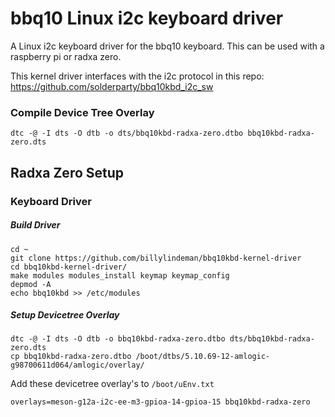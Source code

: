 # bbq10 Linux i2c keyboard driver

A Linux i2c keyboard driver for the bbq10 keyboard.  This can be used with a raspberry pi or radxa zero.

This kernel driver interfaces with the i2c protocol in this repo: https://github.com/solderparty/bbq10kbd_i2c_sw



### Compile Device Tree Overlay
```
dtc -@ -I dts -O dtb -o dts/bbq10kbd-radxa-zero.dtbo bbq10kbd-radxa-zero.dts
```



## Radxa Zero Setup

### Keyboard Driver

##### Build Driver
```
cd ~
git clone https://github.com/billylindeman/bbq10kbd-kernel-driver 
cd bbq10kbd-kernel-driver/
make modules modules_install keymap keymap_config
depmod -A
echo bbq10kbd >> /etc/modules
```

##### Setup Devicetree Overlay
```
dtc -@ -I dts -O dtb -o bbq10kbd-radxa-zero.dtbo dts/bbq10kbd-radxa-zero.dts 
cp bbq10kbd-radxa-zero.dtbo /boot/dtbs/5.10.69-12-amlogic-g98700611d064/amlogic/overlay/
```

Add these devicetree overlay's to `/boot/uEnv.txt`
```
overlays=meson-g12a-i2c-ee-m3-gpioa-14-gpioa-15 bbq10kbd-radxa-zero
```
